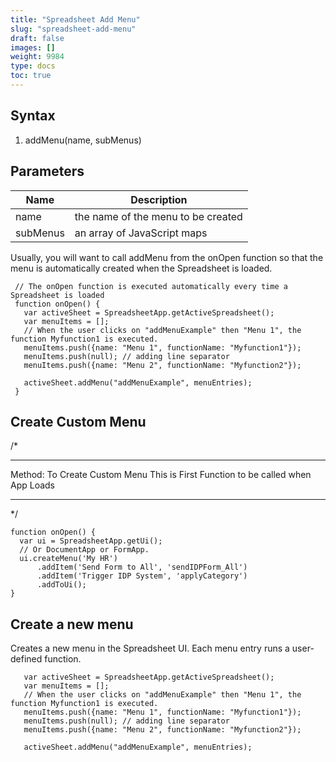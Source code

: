 ```yaml
---
title: "Spreadsheet Add Menu"
slug: "spreadsheet-add-menu"
draft: false
images: []
weight: 9984
type: docs
toc: true
---
```


## Syntax
 1. addMenu(name, subMenus)

## Parameters
| Name      | Description                       |
| ------    | --------------------------------- |
| name      | the name of the menu to be created|
| subMenus  | an array of JavaScript maps       |

Usually, you will want to call addMenu from the onOpen function so that the menu is automatically created when the Spreadsheet is loaded.

     // The onOpen function is executed automatically every time a Spreadsheet is loaded
     function onOpen() {
       var activeSheet = SpreadsheetApp.getActiveSpreadsheet();
       var menuItems = [];
       // When the user clicks on "addMenuExample" then "Menu 1", the function Myfunction1 is executed.
       menuItems.push({name: "Menu 1", functionName: "Myfunction1"});
       menuItems.push(null); // adding line separator
       menuItems.push({name: "Menu 2", functionName: "Myfunction2"});
    
       activeSheet.addMenu("addMenuExample", menuEntries);
     }

## Create Custom Menu
/*
*********************************************************************************
Method: To Create Custom Menu
This is First Function to be called when App Loads
*********************************************************************************
*/

    function onOpen() {
      var ui = SpreadsheetApp.getUi();
      // Or DocumentApp or FormApp.
      ui.createMenu('My HR')
          .addItem('Send Form to All', 'sendIDPForm_All')
          .addItem('Trigger IDP System', 'applyCategory')
          .addToUi();
    }

## Create a new menu
Creates a new menu in the Spreadsheet UI. Each menu entry runs a user-defined function. 

<!-- language: lang-js -->

       var activeSheet = SpreadsheetApp.getActiveSpreadsheet();
       var menuItems = [];
       // When the user clicks on "addMenuExample" then "Menu 1", the function Myfunction1 is executed.
       menuItems.push({name: "Menu 1", functionName: "Myfunction1"});
       menuItems.push(null); // adding line separator
       menuItems.push({name: "Menu 2", functionName: "Myfunction2"});
    
       activeSheet.addMenu("addMenuExample", menuEntries);

